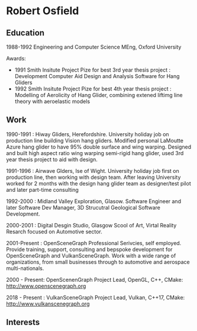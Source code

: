 # Robert Osfield

## Education

1988-1992 Engineering and Computer Science MEng, Oxford University

Awards:
* 1991 Smith Insitute Project Pize for best 3rd year thesis project : Development Computer Aid Design and Analysis Software for Hang Gliders
* 1992 Smith Insitute Project Pize for best 4th year thesis project : Modelling of Aerolicity of Hang Glider, combining extened liftimg line theory with aeroelastic models

## Work
1990-1991 : Hiway Gliders, Herefordshire. University holiday job on production line building Vision hang gliders.
Modified personal LaMoutte Azure hang glider to have 95% double surface and wing warping.
Designed and built high aspect ratio wing warping semi-rigid hang glider, used 3rd year thesis project to aid with design.

1991-1996 : Airwave Glders, Ise of Wight. University holiday job first on production line, then working with design team.
After leaving University worked for 2 months with the design hang glider team as designer/test pilot and later part-time consulting

1992-2000 : Midland Valley Exploration, Glasow. Software Engineer and later Software Dev Manager, 3D Strucutral Geological Software Development.

2000-2001 : Digital Desgin Studio, Glasgow Scool of Art, Virtal Reality Resarch focused on Automotive sector.

2001-Present : OpenSceneGraph Professional Serivcies, self employed. Provide training, support, consulting and bepspoke development for OpenSceneGraph and VulkanSceneGraph.
Work with a wide range of organizations, from small businesses through to automotive and aerospace multi-nationals.

2000 - Present: OpenScenenGraph Project Lead, OpenGL, C++, CMake:
http://www.openscenegraph.org


2018 - Present : VulkanSceneGraph Project Lead, Vulkan, C++17, CMake: http://www.vulkanscenegraph.org

## Interests

